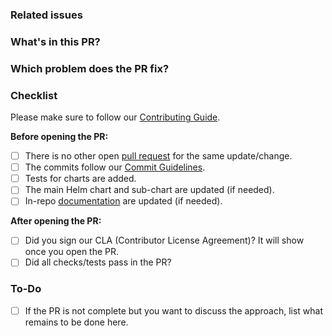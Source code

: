 ### Related issues

<!-- Which GitHub issues related to or fixed by this PR, if any. -->

### What's in this PR?

<!--
  Explain the contents of the PR.
  Give an overview about the implementation, which decisions were made and why.
-->

### Which problem does the PR fix?

<!-- Which problem does the PR fix? Please remove this section if you linked an issue above -->

### Checklist

Please make sure to follow our [Contributing Guide](../blob/main/CONTRIBUTING.md).

<!-- Place an '[x]' (no spaces) in all applicable fields. Please remove unrelated fields. -->

**Before opening the PR:**

- [ ] There is no other open [pull request](../pulls)
      for the same update/change.
- [ ] The commits follow our [Commit Guidelines](../blob/main/CONTRIBUTING.md#commit-guidelines).
- [ ] Tests for charts are added.
- [ ] The main Helm chart and sub-chart are updated (if needed).
- [ ] In-repo [documentation](../blob/main/CONTRIBUTING.md#documentation) are updated (if needed).

**After opening the PR:**

- [ ] Did you sign our CLA (Contributor License Agreement)? It will show once you open the PR.
- [ ] Did all checks/tests pass in the PR?

### To-Do

<!-- Please remove this section if you don't need it. -->

- [ ] If the PR is not complete but you want to discuss the approach,
  list what remains to be done here.
